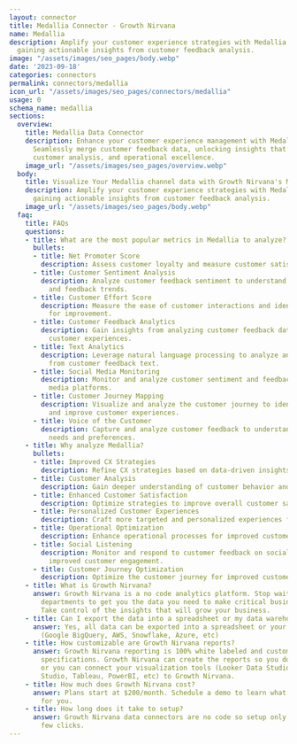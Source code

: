 ```yaml
---
layout: connector
title: Medallia Connector - Growth Nirvana
name: Medallia
description: Amplify your customer experience strategies with Medallia integration,
  gaining actionable insights from customer feedback analysis.
image: "/assets/images/seo_pages/body.webp"
date: '2023-09-18'
categories: connectors
permalink: connectors/medallia
icon_url: "/assets/images/seo_pages/connectors/medallia"
usage: 0
schema_name: medallia
sections:
  overview:
    title: Medallia Data Connector
    description: Enhance your customer experience management with Medallia integration.
      Seamlessly merge customer feedback data, unlocking insights that shape CX strategies,
      customer analysis, and operational excellence.
    image_url: "/assets/images/seo_pages/overview.webp"
  body:
    title: Visualize Your Medallia channel data with Growth Nirvana's Medallia Connector
    description: Amplify your customer experience strategies with Medallia integration,
      gaining actionable insights from customer feedback analysis.
    image_url: "/assets/images/seo_pages/body.webp"
  faq:
    title: FAQs
    questions:
    - title: What are the most popular metrics in Medallia to analyze?
      bullets:
      - title: Net Promoter Score
        description: Assess customer loyalty and measure customer satisfaction.
      - title: Customer Sentiment Analysis
        description: Analyze customer feedback sentiment to understand customer sentiment
          and feedback trends.
      - title: Customer Effort Score
        description: Measure the ease of customer interactions and identify areas
          for improvement.
      - title: Customer Feedback Analytics
        description: Gain insights from analyzing customer feedback data to improve
          customer experiences.
      - title: Text Analytics
        description: Leverage natural language processing to analyze and extract insights
          from customer feedback text.
      - title: Social Media Monitoring
        description: Monitor and analyze customer sentiment and feedback on social
          media platforms.
      - title: Customer Journey Mapping
        description: Visualize and analyze the customer journey to identify pain points
          and improve customer experiences.
      - title: Voice of the Customer
        description: Capture and analyze customer feedback to understand customer
          needs and preferences.
    - title: Why analyze Medallia?
      bullets:
      - title: Improved CX Strategies
        description: Refine CX strategies based on data-driven insights.
      - title: Customer Analysis
        description: Gain deeper understanding of customer behavior and preferences.
      - title: Enhanced Customer Satisfaction
        description: Optimize strategies to improve overall customer satisfaction.
      - title: Personalized Customer Experiences
        description: Craft more targeted and personalized experiences for customers.
      - title: Operational Optimization
        description: Enhance operational processes for improved customer experiences.
      - title: Social Listening
        description: Monitor and respond to customer feedback on social media for
          improved customer engagement.
      - title: Customer Journey Optimization
        description: Optimize the customer journey for improved customer experiences.
    - title: What is Growth Nirvana?
      answer: Growth Nirvana is a no code analytics platform. Stop waiting for other
        departments to get you the data you need to make critical business decisions.
        Take control of the insights that will grow your business.
    - title: Can I export the data into a spreadsheet or my data warehouse?
      answer: Yes, all data can be exported into a spreadsheet or your data warehouse
        (Google BigQuery, AWS, Snowflake, Azure, etc)
    - title: How customizable are Growth Nirvana reports?
      answer: Growth Nirvana reporting is 100% white labeled and customized to your
        specifications. Growth Nirvana can create the reports so you don’t have to
        or you can connect your visualization tools (Looker Data Studio/Google Data
        Studio, Tableau, PowerBI, etc) to Growth Nirvana.
    - title: How much does Growth Nirvana cost?
      answer: Plans start at $200/month. Schedule a demo to learn what plan is best
        for you.
    - title: How long does it take to setup?
      answer: Growth Nirvana data connectors are no code so setup only requires a
        few clicks.
---
```

